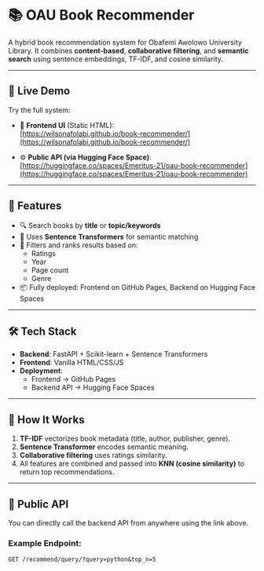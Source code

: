 # 📚 OAU Book Recommender

A hybrid book recommendation system for Obafemi Awolowo University Library. It combines **content-based**, **collaborative filtering**, and **semantic search** using sentence embeddings, TF-IDF, and cosine similarity.

---

## 🚀 Live Demo

Try the full system:

- 🔗 **Frontend UI** (Static HTML):  
  [https://wilsonafolabi.github.io/book-recommender/](https://wilsonafolabi.github.io/book-recommender/)

- ⚙️ **Public API (via Hugging Face Space)**:  
  [https://huggingface.co/spaces/Emeritus-21/oau-book-recommender](https://huggingface.co/spaces/Emeritus-21/oau-book-recommender)

---

## 📌 Features

- 🔍 Search books by **title** or **topic/keywords**
- 🧠 Uses **Sentence Transformers** for semantic matching
- 🧾 Filters and ranks results based on:
  - Ratings
  - Year
  - Page count
  - Genre
- 📦 Fully deployed: Frontend on GitHub Pages, Backend on Hugging Face Spaces

---

## 🛠️ Tech Stack

- **Backend**: FastAPI + Scikit-learn + Sentence Transformers
- **Frontend**: Vanilla HTML/CSS/JS
- **Deployment**:  
  - Frontend → GitHub Pages  
  - Backend API → Hugging Face Spaces

---

## 🧠 How It Works

1. **TF-IDF** vectorizes book metadata (title, author, publisher, genre).
2. **Sentence Transformer** encodes semantic meaning.
3. **Collaborative filtering** uses ratings similarity.
4. All features are combined and passed into **KNN (cosine similarity)** to return top recommendations.

---

## 📡 Public API

You can directly call the backend API from anywhere using the link above.

### Example Endpoint:
```http
GET /recommend/query/?query=python&top_n=5
